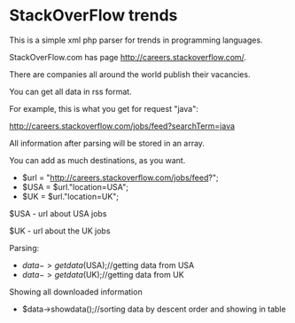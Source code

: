 # StackOverFlow trends

This is a simple xml php parser for trends in programming languages.

StackOverFlow.com has page http://careers.stackoverflow.com/.

There are companies all around the world publish their vacancies.

You can get all data in rss format.

For example, this is what you get for request "java":

http://careers.stackoverflow.com/jobs/feed?searchTerm=java

All information after parsing will be stored in an array.

You can add as much destinations, as you want.

* $url = "http://careers.stackoverflow.com/jobs/feed?";
* $USA = $url."location=USA";
* $UK = $url."location=UK";

$USA - url about USA jobs

$UK - url about the UK jobs

Parsing:
* $data->getdata($USA);//getting data from USA
* $data->getdata($UK);//getting data from UK

Showing all downloaded information
* $data->showdata();//sorting data by descent order and showing in table
